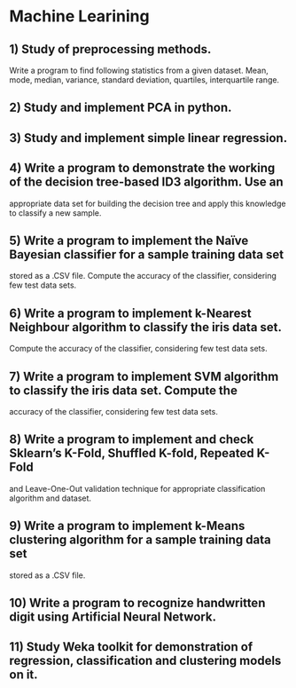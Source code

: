 # Machine Learining
## 1) Study of preprocessing methods.
Write a program to find following statistics from a given dataset. Mean, mode, median, 
variance, standard deviation, quartiles, interquartile range.
## 2) Study and implement PCA in python.
## 3) Study and implement simple linear regression.
## 4) Write a program to demonstrate the working of the decision tree-based ID3 algorithm. Use an 
appropriate data set for building the decision tree and apply this knowledge to classify a new 
sample.
## 5)  Write a program to implement the Naïve Bayesian classifier for a sample training data set 
stored as a .CSV file. Compute the accuracy of the classifier, considering few test data sets.
## 6) Write a program to implement k-Nearest Neighbour algorithm to classify the iris data set. 
Compute the accuracy of the classifier, considering few test data sets.
## 7) Write a program to implement SVM algorithm to classify the iris data set. Compute the 
accuracy of the classifier, considering few test data sets.
## 8) Write a program to implement and check Sklearn’s K-Fold, Shuffled K-fold, Repeated K-Fold 
and Leave-One-Out validation technique for appropriate classification algorithm and dataset.
## 9)  Write a program to implement k-Means clustering algorithm for a sample training data set 
stored as a .CSV file.
## 10) Write a program to recognize handwritten digit using Artificial Neural Network.
## 11) Study Weka toolkit for demonstration of regression, classification and clustering models on it.
